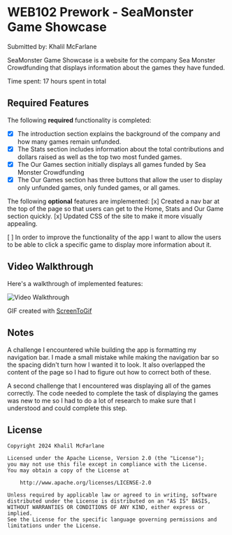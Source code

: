 # WEB102 Prework - SeaMonster Game Showcase

Submitted by: Khalil McFarlane

SeaMonster Game Showcase is a website for the company Sea Monster Crowdfunding that displays information about the games they have funded.

Time spent: 17 hours spent in total

## Required Features

The following **required** functionality is completed:

* [x] The introduction section explains the background of the company and how many games remain unfunded.
* [x] The Stats section includes information about the total contributions and dollars raised as well as the top two most funded games.
* [x] The Our Games section initially displays all games funded by Sea Monster Crowdfunding
* [x] The Our Games section has three buttons that allow the user to display only unfunded games, only funded games, or all games.

The following **optional** features are implemented:
[x] Created a nav bar at the top of the page so that users can get to the Home, Stats and Our Game section quickly.
[x] Updated CSS of the site to make it more visually appealing.


 [ ] In order to improve the functionality of the app I want to allow the users to be able to click a specific game to display more information about it.

## Video Walkthrough

Here's a walkthrough of implemented features:

<img src='https://i.imgur.com/YlEijHp.gifv' title='Prework' width='' alt='Video Walkthrough' />

GIF created with [ScreenToGif](https://www.screentogif.com/)  

## Notes

A challenge I encountered while building the app is formatting my navigation bar. I made a small mistake while making the navigation bar so the spacing didn't turn how I wanted it to look. It also overlapped the content of the page so I had to figure out how to correct both of these.

A second challenge that I encountered was displaying all of the games correctly. The code needed to complete the task of displaying the games was new to me so I had to do a lot of research to make sure that I understood and could complete this step.

## License

    Copyright 2024 Khalil McFarlane

    Licensed under the Apache License, Version 2.0 (the "License");
    you may not use this file except in compliance with the License.
    You may obtain a copy of the License at

        http://www.apache.org/licenses/LICENSE-2.0

    Unless required by applicable law or agreed to in writing, software
    distributed under the License is distributed on an "AS IS" BASIS,
    WITHOUT WARRANTIES OR CONDITIONS OF ANY KIND, either express or implied.
    See the License for the specific language governing permissions and
    limitations under the License.
